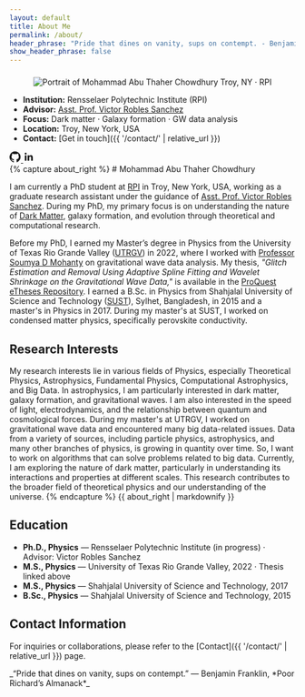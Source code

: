 ```yaml
---
layout: default
title: About Me
permalink: /about/
header_phrase: "Pride that dines on vanity, sups on contempt. - Benjamin Franklin (Poor Richard's Almanack)"
show_header_phrase: false
---
```


<section class="about-grid">
  <!-- Left: photo + quick facts -->
  <div markdown="1">
  <figure style="margin:0; text-align:center;">
    <img class="headshot" src="{{ '/assets/Images/Me.jpg' | relative_url }}" alt="Portrait of Mohammad Abu Thaher Chowdhury" loading="lazy">
    <figcaption class="badge" style="display:inline-block; margin-top:8px;">Troy, NY · RPI</figcaption>
  </figure>

  - **Institution:** Rensselaer Polytechnic Institute (RPI)
  - **Advisor:** [Asst. Prof. Victor Robles Sanchez](https://pages.github.rpi.edu/roblev/vrobles/)
  - **Focus:** Dark matter · Galaxy formation · GW data analysis
  - **Location:** Troy, New York, USA
  - **Contact:** [Get in touch]({{ '/contact/' | relative_url }})

  <div class="socials">
    <a href="https://github.com/matc-thaher" aria-label="GitHub" rel="me" target="_blank">
      <svg viewBox="0 0 24 24" width="20" height="20" fill="currentColor" aria-hidden="true"><path d="M12 .5a12 12 0 0 0-3.79 23.4c.6.11.82-.26.82-.58v-2.2c-3.34.73-4.04-1.61-4.04-1.61-.55-1.41-1.34-1.79-1.34-1.79-1.09-.74.08-.72.08-.72 1.2.08 1.83 1.23 1.83 1.23 1.07 1.83 2.8 1.3 3.48.99.11-.78.42-1.3.77-1.6-2.67-.3-5.47-1.33-5.47-5.9 0-1.3.47-2.37 1.23-3.2-.12-.3-.53-1.52.12-3.17 0 0 1.01-.32 3.3 1.22a11.4 11.4 0 0 1 6.01 0c2.28-1.54 3.29-1.22 3.29-1.22.66 1.65.25 2.87.12 3.17.77.83 1.23 1.9 1.23 3.2 0 4.59-2.81 5.59-5.49 5.89.43.37.82 1.09.82 2.2v3.26c0 .32.21.7.83.58A12 12 0 0 0 12 .5Z"/></svg>
    </a>
    <a href="https://www.linkedin.com/in/thaher608" aria-label="LinkedIn" rel="me" target="_blank">
      <svg viewBox="0 0 24 24" width="20" height="20" fill="currentColor" aria-hidden="true"><path d="M20.45 20.45h-3.55v-5.57c0-1.33-.02-3.04-1.85-3.04-1.85 0-2.13 1.45-2.13 2.95v5.66H9.37V9h3.4v1.56h.05c.47-.9 1.63-1.85 3.36-1.85 3.6 0 4.26 2.37 4.26 5.45v6.29ZM5.34 7.43a2.06 2.06 0 1 1 0-4.12 2.06 2.06 0 0 1 0 4.12Zm-1.78 13.02h3.56V9H3.56v11.45Z"/></svg>
    </a>
  </div>
  </div>

  <!-- Right: name + bio + research interests -->
  <div>
  {% capture about_right %}
  # Mohammad Abu Thaher Chowdhury

  I am currently a PhD student at [RPI](https://www.rpi.edu/) in Troy, New York, USA, working as a graduate research assistant under the guidance of [Asst. Prof. Victor Robles Sanchez](https://pages.github.rpi.edu/roblev/vrobles/). During my PhD, my primary focus is on understanding the nature of [Dark Matter](https://science.nasa.gov/universe/overview/building-blocks/#dark-matter), galaxy formation, and evolution through theoretical and computational research.

  Before my PhD, I earned my Master’s degree in Physics from the University of Texas Rio Grande Valley ([UTRGV](https://www.utrgv.edu/)) in 2022, where I worked with [Professor Soumya D Mohanty](https://scholar.google.com/citations?user=C2xWWFsAAAAJ&hl=en) on gravitational wave data analysis. My thesis, *"Glitch Estimation and Removal Using Adaptive Spline Fitting and Wavelet Shrinkage on the Gravitational Wave Data,"* is available in the [ProQuest eTheses Repository](https://www.proquest.com/docview/2801919094?pq-origsite=gscholar&fromopenview=true&sourcetype=Dissertations%20&%20Theses). I earned a B.Sc. in Physics from Shahjalal University of Science and Technology ([SUST](https://www.sust.edu/)), Sylhet, Bangladesh, in 2015 and a master's in Physics in 2017. During my master's at SUST, I worked on condensed matter physics, specifically perovskite conductivity.

  ## Research Interests
  My research interests lie in various fields of Physics, especially Theoretical Physics, Astrophysics, Fundamental Physics, Computational Astrophysics, and Big Data. In astrophysics, I am particularly interested in dark matter, galaxy formation, and gravitational waves. I am also interested in the speed of light, electrodynamics, and the relationship between quantum and cosmological forces. During my master's at UTRGV, I worked on gravitational wave data and encountered many big data-related issues. Data from a variety of sources, including particle physics, astrophysics, and many other branches of physics, is growing in quantity over time. So, I want to work on algorithms that can solve problems related to big data. Currently, I am exploring the nature of dark matter, particularly in understanding its interactions and properties at different scales. This research contributes to the broader field of theoretical physics and our understanding of the universe.
  {% endcapture %}
  {{ about_right | markdownify }}
  </div>
</section>

## Education
- **Ph.D., Physics** — Rensselaer Polytechnic Institute (in progress) · Advisor: Victor Robles Sanchez  
- **M.S., Physics** — University of Texas Rio Grande Valley, 2022 · Thesis linked above  
- **M.S., Physics** — Shahjalal University of Science and Technology, 2017  
- **B.Sc., Physics** — Shahjalal University of Science and Technology, 2015  

## Contact Information
For inquiries or collaborations, please refer to the [Contact]({{ '/contact/' | relative_url }}) page.

<aside class="prose quote-callout" markdown="1">
_“Pride that dines on vanity, sups on contempt.” — Benjamin Franklin, *Poor Richard’s Almanack*_
</aside>
